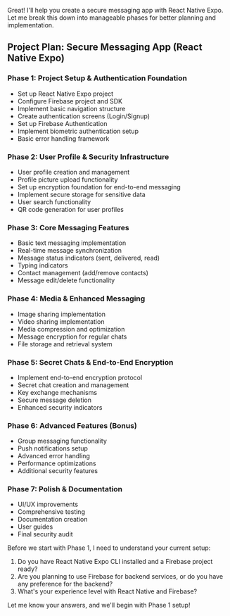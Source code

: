 Great! I'll help you create a secure messaging app with React Native Expo. Let me break this down into manageable phases for better planning and implementation.

## Project Plan: Secure Messaging App (React Native Expo)

### **Phase 1: Project Setup & Authentication Foundation**
- Set up React Native Expo project
- Configure Firebase project and SDK
- Implement basic navigation structure
- Create authentication screens (Login/Signup)
- Set up Firebase Authentication
- Implement biometric authentication setup
- Basic error handling framework

### **Phase 2: User Profile & Security Infrastructure**
- User profile creation and management
- Profile picture upload functionality
- Set up encryption foundation for end-to-end messaging
- Implement secure storage for sensitive data
- User search functionality
- QR code generation for user profiles

### **Phase 3: Core Messaging Features**
- Basic text messaging implementation
- Real-time message synchronization
- Message status indicators (sent, delivered, read)
- Typing indicators
- Contact management (add/remove contacts)
- Message edit/delete functionality

### **Phase 4: Media & Enhanced Messaging**
- Image sharing implementation
- Video sharing implementation
- Media compression and optimization
- Message encryption for regular chats
- File storage and retrieval system

### **Phase 5: Secret Chats & End-to-End Encryption**
- Implement end-to-end encryption protocol
- Secret chat creation and management
- Key exchange mechanisms
- Secure message deletion
- Enhanced security indicators

### **Phase 6: Advanced Features (Bonus)**
- Group messaging functionality
- Push notifications setup
- Advanced error handling
- Performance optimizations
- Additional security features

### **Phase 7: Polish & Documentation**
- UI/UX improvements
- Comprehensive testing
- Documentation creation
- User guides
- Final security audit

Before we start with Phase 1, I need to understand your current setup:

1. Do you have React Native Expo CLI installed and a Firebase project ready?
2. Are you planning to use Firebase for backend services, or do you have any preference for the backend?
3. What's your experience level with React Native and Firebase?

Let me know your answers, and we'll begin with Phase 1 setup!